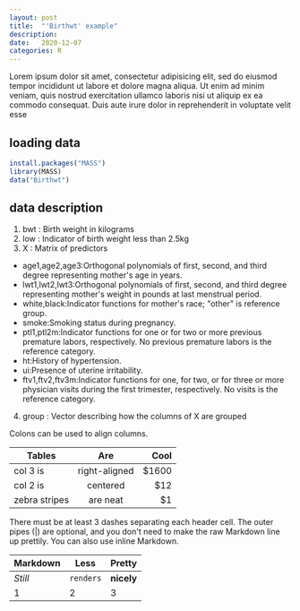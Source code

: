 ```yaml
---
layout: post
title:  "'Birthwt' example"
description:
date:   2020-12-07
categories: R
---
```

Lorem ipsum dolor sit amet, consectetur adipisicing elit, sed do eiusmod tempor incididunt ut labore et dolore magna aliqua. Ut enim ad minim veniam, quis nostrud exercitation ullamco laboris nisi ut aliquip ex ea commodo consequat. Duis aute irure dolor in reprehenderit in voluptate velit esse

## loading data
```R
install.packages("MASS")
library(MASS)
data("Birthwt")
```
## data description
1. bwt : Birth weight in kilograms
2. low : Indicator of birth weight less than 2.5kg
3. X : Matrix of predictors
* age1,age2,age3:Orthogonal polynomials of first, second, and third degree representing mother's age in years.
* lwt1,lwt2,lwt3:Orthogonal polynomials of first, second, and third degree representing mother's weight in pounds at last menstrual period.
* white,black:Indicator functions for mother's race; "other" is reference group.
* smoke:Smoking status during pregnancy.
* ptl1,ptl2m:Indicator functions for one or for two or more previous premature labors, respectively. No previous premature labors is the reference category.
* ht:History of hypertension.
* ui:Presence of uterine irritability.
* ftv1,ftv2,ftv3m:Indicator functions for one, for two, or for three or more physician visits during the first trimester, respectively. No visits is the reference category.
4. group : Vector describing how the columns of X are grouped


Colons can be used to align columns.

| Tables        | Are           | Cool  |
| ------------- |:-------------:| -----:|
| col 3 is      | right-aligned | $1600 |
| col 2 is      | centered      |   $12 |
| zebra stripes | are neat      |    $1 |

There must be at least 3 dashes separating each header cell.
The outer pipes (|) are optional, and you don't need to make the
raw Markdown line up prettily. You can also use inline Markdown.

Markdown | Less | Pretty
--- | --- | ---
*Still* | `renders` | **nicely**
1 | 2 | 3

